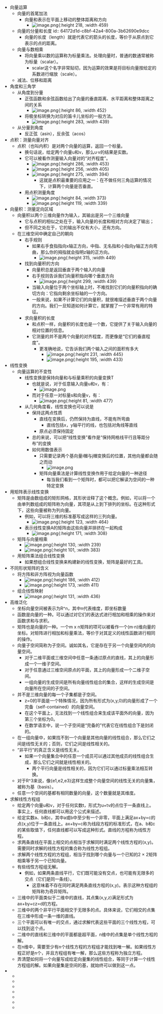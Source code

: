 - 向量运算
	- 向量的首尾加法
		- 向量和表示在平面上移动的整体距离和方向
			- ![image.png](../assets/image_1679240476970_0.png){:height 218, :width 459}
	- 向量的分量和长度
	  id:: 64172d1d-c8bf-42a4-800a-3b62690e9dcc
		- 向量的长度（length）就是代表它的箭头的长度，等价于从原点到它表示的点的距离。
	- 向量与数相乘
		- 将向量乘以数的运算称为标量乘法。处理向量时，普通的数通常被称为标量（scalar）。
			- scalar这个名字非常贴切，因为运算的效果是将目标向量按给定的系数进行缩放（scale）。
	- 减法、位移和距离
- 角度和三角学
	- 从角度到分量
		- 正弦函数和余弦函数给出了向量的垂直距离、水平距离和整体距离之间的关系
			- ![image.png](../assets/image_1679240751988_0.png){:height 86, :width 452}
		- 将极坐标转换为对应的笛卡儿坐标的一般方法。
			- ![image.png](../assets/image_1679240785898_0.png){:height 283, :width 439}
	- 从分量到角度
		- 反正弦（asin），反余弦（acos）
- 点积：测量向量对齐
	- 点积（也叫内积）是对两个向量的运算，返回一个标量。
		- 换句话说，给定两个向量u和v，那么u·v的结果是实数。
		- 它可以被看作测量输入向量对的“对齐程度”。
			- ![image.png](../assets/image_1679241002242_0.png){:height 286, :width 453}
			- ![image.png](../assets/image_1679241018730_0.png){:height 256, :width 405}
			- ![image.png](../assets/image_1679241033626_0.png){:height 275, :width 394}
				- 这就是点积最重要的应用之一：在不做任何三角运算的情况下，计算两个向量是否垂直。
		- 用点积测量角度
			- ![image.png](../assets/image_1679241100980_0.png){:height 84, :width 373}
			- ![image.png](../assets/image_1679241116443_0.png){:height 119, :width 339}
- 向量积：测量定向区域
	- 向量积以两个三维向量作为输入，其输出是另一个三维向量
		- 它与点积的相似之处在于，输入向量的长度和相对方向决定了输出；
		- 但不同之处在于，它的输出不仅有大小，还有方向。
	- 在三维空间中确定自己的朝向
		- 右手规则
			- 如果右手食指指向x轴正方向，中指、无名指和小指向y轴正方向弯曲，那么你的拇指就会指明z轴的正方向。
				- ![image.png](../assets/image_1679241223094_0.png){:height 315, :width 449}
		- 找到向量积的方向
			- 向量积总是返回垂直于两个输入的向量
			- 右手规则告诉我们向量积指向哪个垂直方向
				- ![image.png](../assets/image_1679241353366_0.png){:height 299, :width 439}
			- 当输入向量位于两个坐标轴上时，不难找到它们的向量积指向的确切方向：它指向剩余坐标轴的一个方向。
			- 一般来说，如果不计算它们的向量积，就很难描述垂直于两个向量的方向。我们一旦知道如何计算它，就掌握了一个非常有用的特征。
		- 求向量积的长度
			- 和点积一样，向量积的长度也是一个数，它提供了关于输入向量的相对位置的信息。
			- 它测量的并不是两个向量的对齐程度，而更像是“它们的垂直程度”。
				- 更准确地说，它告诉我们两个输入之间的面积有多大
					- ![image.png](../assets/image_1679241420439_0.png){:height 231, :width 445}
					- ![image.png](../assets/image_1679241468555_0.png){:height 195, :width 433}
- 线性变换
	- 向量运算的不变性
		- 线性变换是保持向量和与标量乘积的向量变换T
			- 也就是说，对于任意输入向量u和v，有：
				- ![image.png](../assets/image_1679241585153_0.png)
			- 而对于任意一对标量s和向量v，有：
				- ![image.png](../assets/image_1679241607048_0.png){:height 81, :width 477}
		- 从几何角度看，线性变换也可以说是
			- 保持这两点性质
				- 直线在变换后，仍然保持为直线，不能有所弯曲
					- 直线包括x，y轴平行的线，也包括对角线等直线
				- 原点必须保持固定
			- 总的来说，可以把“线性变换”看作是“保持网格线平行且等距分布”的变换
			- 如何用数值表示
				- 只需要记录两个基向量i帽与j帽变换后的位置，其他向量都会随之而动
					- ![image.png](../assets/image_1679242309799_0.png)
				- 矩阵向量乘法是计算线性变换作用于给定向量的一种途径
					- 每当我们看到一个矩阵时，都可以把它解读为空间的一种特定变换
- 用矩阵表示线性变换
	- 矩阵是由数组成的矩形网格，其形状诠释了这个概念。例如，可以将一个由单列数组成的矩阵称为向量，其项是从上到下排列的坐标。在这种形式下，这些向量被称为列向量。
		- 例如，可以将三维的标准基写成这样的三列向量。
			- ![image.png](../assets/image_1679242534343_0.png){:height 123, :width 464}
		- 表示线性变换A的矩阵由这些向量并排挤在一起构成
			- ![image.png](../assets/image_1679242612292_0.png){:height 171, :width 308}
	- 矩阵与向量相乘
		- ![image.png](../assets/image_1679313761418_0.png){:height 130, :width 239}
		- ![image.png](../assets/image_1679313770009_0.png){:height 101, :width 383}
	- 用矩阵乘法组合线性变换
		- 如果想组合线性变换来构建新的线性变换，矩阵是最好的工具。
- 不同形状矩阵的含义
	- 将方阵和非方阵视为向量函数
		- ![image.png](../assets/image_1679313991180_0.png){:height 186, :width 412}
		- ![image.png](../assets/image_1679314003747_0.png){:height 173, :width 411}
	- 组合线性映射
		- ![image.png](../assets/image_1679314083039_0.png){:height 131, :width 436}
- 高维泛化
	- 坐标向量空间被表示为R^n，其中n代表维度，即坐标数量
	- 函数是向量的一种。可以通过对它们的表达式进行相加和相乘的操作来对函数求和与求积。
	- 矩阵也是向量的一种。一个m x n矩阵的项可以被看作一个(m·n)维向量的坐标。对矩阵进行相加和标量乘法，等价于对其定义的线性函数进行相同的操作。
	- 向量子空间简称为子空间。诚如其名，它是存在于另一个向量空间内的向量空间。
		- 对于二维平面或三维空间中任意一条通过原点的直线，其上的向量形成一个一维子空间。
		- 对于任意通过三维空间原点的平面，其上的向量形成一个二维子空间。
		- 一组向量的生成空间是所有向量线性组合的集合，这样的生成空间是向量所在空间的子空间。
	- 并不是三维向量的每一个子集都是子空间。
		- z=0的平面是一个特殊情况，因为所有形式为(x,y,0)的向量形成了一个完备（self-contained）的向量空间。
		- 在这个平面上，无法找到一个线性组合来生成该平面外的向量，因为第三个坐标为0。
		- 在数学语言中，说一个子空间是“完备的”代表它在线性组合下是封闭的。
	- 在一组向量中，如果找不到一个向量是其他向量的线性组合，那么它们之间是线性无关的；否则，它们之间是线性相关的。
	- “非平行”的真正含义是线性无关。
		- 如果一个向量集合中的任意一个成员可以通过其他成员的线性组合生成，那么它们之间就是线性相关的。
			- 两个平行向量是线性相关的，因为它们可以通过标量乘法相互转换。
	- 对于R^3来说，像{e1,e2,e3}这样生成整个向量空间的线性无关的向量集，被称为基（basis）。
	- 任意一个空间的基都有相同数量的向量，这个数量就是其维度。
- 求解线性方程组
	- 给定两个向量u和v，对于任何实数t，形式为u+tv的点位于一条直线上。事实上，任何直线都可以用这个公式来描述。
	- 给定实数a、b和c，其中a或b中至少有一个非零，平面上满足ax+by=c的点(x,y)位于一条直线上。ax+by=c称为线段方程的标准形式，在a、b和c的某些取值下，任何直线都可以写成这种形式。直线的方程称为线性方程。
	- 求两条直线在平面上相交的点相当于求解同时满足两个线性方程的(x,y)。需要同时求解的线性方程的集合称为线性方程组。
	- 求解两个线性方程的方程组，相当于找到哪个向量与一个已知的2 × 2矩阵相乘等于另一个已知向量。
	- 有些线性方程组无解。
		- 例如，如果两条直线平行，它们既可能没有交点，也可能有无限多的交点（它们是同一条线）。
			- 这意味着不存在同时满足两条直线方程的(x,y)。表示这种方程组的矩阵称为奇异矩阵。
	- 三维中的平面类似于二维中的直线，其点集(x,y,z)满足形式为ax+by+cz=d的方程。
	- 三维中的两个非平行平面相交于无限多的点。具体来说，它们相交的点集在三维中形成一条一维的直线。
	- 三个平面可以有唯一的交点，通过求解代表这些平面的三个线性方程，可以找到这个点。
	- 二维中的直线和三维中的平面都是超平面，n维中的点集是单个线性方程的解。
	- 在n维中，需要至少有n个线性方程的方程组才能找到唯一解。如果线性方程正好是n个，并且方程组有唯一解，那么这些方程称为独立方程。
	- 弄清楚如何将一个向量写成给定向量集的线性组合，等同于计算一个线性方程组的解。如果向量集是空间的基，就始终可以做到这一点。
-
	-
	-
	-
	-
	-
	-
	-